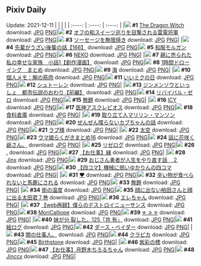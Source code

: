 ## Pixiv Daily
Update: 2021-12-11
|      |      |      |
| :----: | :----: | :----: |
|![](https://pixiv.microyu.workers.dev/c/240x480/img-master/img/2021/12/09/00/00/06/94654871_p0_master1200.jpg) **#1** [The Dragon Witch](https://www.pixiv.net/artworks/94654871) download: [JPG](https://pixiv.microyu.workers.dev/img-original/img/2021/12/09/00/00/06/94654871_p0.jpg) [PNG](https://pixiv.microyu.workers.dev/img-original/img/2021/12/09/00/00/06/94654871_p0.png)|![](https://pixiv.microyu.workers.dev/c/240x480/img-master/img/2021/12/09/00/00/06/94654869_p0_master1200.jpg) **#2** [オフの和スイーツ巡りを目撃される雷電将軍](https://www.pixiv.net/artworks/94654869) download: [JPG](https://pixiv.microyu.workers.dev/img-original/img/2021/12/09/00/00/06/94654869_p0.jpg) [PNG](https://pixiv.microyu.workers.dev/img-original/img/2021/12/09/00/00/06/94654869_p0.png)|![](https://pixiv.microyu.workers.dev/c/240x480/img-master/img/2021/12/09/07/30/01/94660003_p0_master1200.jpg) **#3** [ソーセージを無限焼き](https://www.pixiv.net/artworks/94660003) download: [JPG](https://pixiv.microyu.workers.dev/img-original/img/2021/12/09/07/30/01/94660003_p0.jpg) [PNG](https://pixiv.microyu.workers.dev/img-original/img/2021/12/09/07/30/01/94660003_p0.png)|
|![](https://pixiv.microyu.workers.dev/c/240x480/img-master/img/2021/12/10/19/00/04/94687274_p0_master1200.jpg) **#4** [先輩がうざい後輩の話【166】](https://www.pixiv.net/artworks/94687274) download: [JPG](https://pixiv.microyu.workers.dev/img-original/img/2021/12/10/19/00/04/94687274_p0.jpg) [PNG](https://pixiv.microyu.workers.dev/img-original/img/2021/12/10/19/00/04/94687274_p0.png)|![](https://pixiv.microyu.workers.dev/c/240x480/img-master/img/2021/12/09/00/00/07/94654877_p0_master1200.jpg) **#5** [和服モルガン](https://www.pixiv.net/artworks/94654877) download: [JPG](https://pixiv.microyu.workers.dev/img-original/img/2021/12/09/00/00/07/94654877_p0.jpg) [PNG](https://pixiv.microyu.workers.dev/img-original/img/2021/12/09/00/00/07/94654877_p0.png)|![](https://pixiv.microyu.workers.dev/c/240x480/img-master/img/2021/12/10/07/30/02/94679570_p0_master1200.jpg) **#6** [NEKO](https://www.pixiv.net/artworks/94679570) download: [JPG](https://pixiv.microyu.workers.dev/img-original/img/2021/12/10/07/30/02/94679570_p0.jpg) [PNG](https://pixiv.microyu.workers.dev/img-original/img/2021/12/10/07/30/02/94679570_p0.png)|
|![](https://pixiv.microyu.workers.dev/c/240x480/img-master/img/2021/12/10/00/02/41/94674656_p0_master1200.jpg) **#7** [親に売られた私の幸せな家族　小話1【創作漫画】](https://www.pixiv.net/artworks/94674656) download: [JPG](https://pixiv.microyu.workers.dev/img-original/img/2021/12/10/00/02/41/94674656_p0.jpg) [PNG](https://pixiv.microyu.workers.dev/img-original/img/2021/12/10/00/02/41/94674656_p0.png)|![](https://pixiv.microyu.workers.dev/c/240x480/img-master/img/2021/12/09/00/34/25/94655957_p0_master1200.jpg) **#8** [1時間ドローイング　まとめ](https://www.pixiv.net/artworks/94655957) download: [JPG](https://pixiv.microyu.workers.dev/img-original/img/2021/12/09/00/34/25/94655957_p0.jpg) [PNG](https://pixiv.microyu.workers.dev/img-original/img/2021/12/09/00/34/25/94655957_p0.png)|![](https://pixiv.microyu.workers.dev/c/240x480/img-master/img/2021/12/09/00/00/01/94654832_p0_master1200.jpg) **#9** [海](https://www.pixiv.net/artworks/94654832) download: [JPG](https://pixiv.microyu.workers.dev/img-original/img/2021/12/09/00/00/01/94654832_p0.jpg) [PNG](https://pixiv.microyu.workers.dev/img-original/img/2021/12/09/00/00/01/94654832_p0.png)|
|![](https://pixiv.microyu.workers.dev/c/240x480/img-master/img/2021/12/09/09/00/00/94660698_p0_master1200.jpg) **#10** [個人メモ：腕の筋肉](https://www.pixiv.net/artworks/94660698) download: [JPG](https://pixiv.microyu.workers.dev/img-original/img/2021/12/09/09/00/00/94660698_p0.jpg) [PNG](https://pixiv.microyu.workers.dev/img-original/img/2021/12/09/09/00/00/94660698_p0.png)|![](https://pixiv.microyu.workers.dev/c/240x480/img-master/img/2021/12/09/00/07/55/94655251_p0_master1200.jpg) **#11** [いいミクの日](https://www.pixiv.net/artworks/94655251) download: [JPG](https://pixiv.microyu.workers.dev/img-original/img/2021/12/09/00/07/55/94655251_p0.jpg) [PNG](https://pixiv.microyu.workers.dev/img-original/img/2021/12/09/00/07/55/94655251_p0.png)|![](https://pixiv.microyu.workers.dev/c/240x480/img-master/img/2021/12/09/21/11/37/94670124_p0_master1200.jpg) **#12** [シュトーレン](https://www.pixiv.net/artworks/94670124) download: [JPG](https://pixiv.microyu.workers.dev/img-original/img/2021/12/09/21/11/37/94670124_p0.jpg) [PNG](https://pixiv.microyu.workers.dev/img-original/img/2021/12/09/21/11/37/94670124_p0.png)|
|![](https://pixiv.microyu.workers.dev/c/240x480/img-master/img/2021/12/10/19/00/11/94687291_p0_master1200.jpg) **#13** [ジンメンソウといっしょ　都市伝説のおわり【前編】](https://www.pixiv.net/artworks/94687291) download: [JPG](https://pixiv.microyu.workers.dev/img-original/img/2021/12/10/19/00/11/94687291_p0.jpg) [PNG](https://pixiv.microyu.workers.dev/img-original/img/2021/12/10/19/00/11/94687291_p0.png)|![](https://pixiv.microyu.workers.dev/c/240x480/img-master/img/2021/12/09/00/00/07/94654881_p0_master1200.jpg) **#14** [リバイバル・ゼロ](https://www.pixiv.net/artworks/94654881) download: [JPG](https://pixiv.microyu.workers.dev/img-original/img/2021/12/09/00/00/07/94654881_p0.jpg) [PNG](https://pixiv.microyu.workers.dev/img-original/img/2021/12/09/00/00/07/94654881_p0.png)|![](https://pixiv.microyu.workers.dev/c/240x480/img-master/img/2021/12/09/11/30/35/94661938_p0_master1200.jpg) **#15** [無題](https://www.pixiv.net/artworks/94661938) download: [JPG](https://pixiv.microyu.workers.dev/img-original/img/2021/12/09/11/30/35/94661938_p0.jpg) [PNG](https://pixiv.microyu.workers.dev/img-original/img/2021/12/09/11/30/35/94661938_p0.png)|
|![](https://pixiv.microyu.workers.dev/c/240x480/img-master/img/2021/12/09/00/06/19/94655195_p0_master1200.jpg) **#16** [ICY](https://www.pixiv.net/artworks/94655195) download: [JPG](https://pixiv.microyu.workers.dev/img-original/img/2021/12/09/00/06/19/94655195_p0.jpg) [PNG](https://pixiv.microyu.workers.dev/img-original/img/2021/12/09/00/06/19/94655195_p0.png)|![](https://pixiv.microyu.workers.dev/c/240x480/img-master/img/2021/12/10/20/21/26/94688934_p0_master1200.jpg) **#17** [医神アスクレピオス](https://www.pixiv.net/artworks/94688934) download: [JPG](https://pixiv.microyu.workers.dev/img-original/img/2021/12/10/20/21/26/94688934_p0.jpg) [PNG](https://pixiv.microyu.workers.dev/img-original/img/2021/12/10/20/21/26/94688934_p0.png)|![](https://pixiv.microyu.workers.dev/c/240x480/img-master/img/2021/12/10/20/30/00/94689127_p0_master1200.jpg) **#18** [食料倉庫](https://www.pixiv.net/artworks/94689127) download: [JPG](https://pixiv.microyu.workers.dev/img-original/img/2021/12/10/20/30/00/94689127_p0.jpg) [PNG](https://pixiv.microyu.workers.dev/img-original/img/2021/12/10/20/30/00/94689127_p0.png)|
|![](https://pixiv.microyu.workers.dev/c/240x480/img-master/img/2021/12/09/00/04/29/94655126_p0_master1200.jpg) **#19** [取り立て人マリリン・マンソン](https://www.pixiv.net/artworks/94655126) download: [JPG](https://pixiv.microyu.workers.dev/img-original/img/2021/12/09/00/04/29/94655126_p0.jpg) [PNG](https://pixiv.microyu.workers.dev/img-original/img/2021/12/09/00/04/29/94655126_p0.png)|![](https://pixiv.microyu.workers.dev/c/240x480/img-master/img/2021/12/09/20/29/28/94669155_p0_master1200.jpg) **#20** [ぜんぜん喋らないカブちゃんの話](https://www.pixiv.net/artworks/94669155) download: [JPG](https://pixiv.microyu.workers.dev/img-original/img/2021/12/09/20/29/28/94669155_p0.jpg) [PNG](https://pixiv.microyu.workers.dev/img-original/img/2021/12/09/20/29/28/94669155_p0.png)|![](https://pixiv.microyu.workers.dev/c/240x480/img-master/img/2021/12/10/00/30/01/94675362_p0_master1200.jpg) **#21** [ラプ様](https://www.pixiv.net/artworks/94675362) download: [JPG](https://pixiv.microyu.workers.dev/img-original/img/2021/12/10/00/30/01/94675362_p0.jpg) [PNG](https://pixiv.microyu.workers.dev/img-original/img/2021/12/10/00/30/01/94675362_p0.png)|
|![](https://pixiv.microyu.workers.dev/c/240x480/img-master/img/2021/12/09/18/22/06/94666798_p0_master1200.jpg) **#22** [太空](https://www.pixiv.net/artworks/94666798) download: [JPG](https://pixiv.microyu.workers.dev/img-original/img/2021/12/09/18/22/06/94666798_p0.jpg) [PNG](https://pixiv.microyu.workers.dev/img-original/img/2021/12/09/18/22/06/94666798_p0.png)|![](https://pixiv.microyu.workers.dev/c/240x480/img-master/img/2021/12/10/20/12/10/94688752_p0_master1200.jpg) **#23** [ウマ娘らくがきまとめ16](https://www.pixiv.net/artworks/94688752) download: [JPG](https://pixiv.microyu.workers.dev/img-original/img/2021/12/10/20/12/10/94688752_p0.jpg) [PNG](https://pixiv.microyu.workers.dev/img-original/img/2021/12/10/20/12/10/94688752_p0.png)|![](https://pixiv.microyu.workers.dev/c/240x480/img-master/img/2021/12/09/19/55/52/94668438_p0_master1200.jpg) **#24** [話に花咲く爺さん。](https://www.pixiv.net/artworks/94668438) download: [JPG](https://pixiv.microyu.workers.dev/img-original/img/2021/12/09/19/55/52/94668438_p0.jpg) [PNG](https://pixiv.microyu.workers.dev/img-original/img/2021/12/09/19/55/52/94668438_p0.png)|
|![](https://pixiv.microyu.workers.dev/c/240x480/img-master/img/2021/12/10/10/41/52/94681090_p0_master1200.jpg) **#25** [リゼログ](https://www.pixiv.net/artworks/94681090) download: [JPG](https://pixiv.microyu.workers.dev/img-original/img/2021/12/10/10/41/52/94681090_p0.jpg) [PNG](https://pixiv.microyu.workers.dev/img-original/img/2021/12/10/10/41/52/94681090_p0.png)|![](https://pixiv.microyu.workers.dev/c/240x480/img-master/img/2021/12/10/00/01/22/94674597_p0_master1200.jpg) **#26** [.](https://www.pixiv.net/artworks/94674597) download: [JPG](https://pixiv.microyu.workers.dev/img-original/img/2021/12/10/00/01/22/94674597_p0.jpg) [PNG](https://pixiv.microyu.workers.dev/img-original/img/2021/12/10/00/01/22/94674597_p0.png)|![](https://pixiv.microyu.workers.dev/c/240x480/img-master/img/2021/12/09/21/04/48/94669970_p0_master1200.jpg) **#27** [【お仕事】縁](https://www.pixiv.net/artworks/94669970) download: [JPG](https://pixiv.microyu.workers.dev/img-original/img/2021/12/09/21/04/48/94669970_p0.jpg) [PNG](https://pixiv.microyu.workers.dev/img-original/img/2021/12/09/21/04/48/94669970_p0.png)|
|![](https://pixiv.microyu.workers.dev/c/240x480/img-master/img/2021/12/09/00/06/39/94655207_p0_master1200.jpg) **#28** [Jinx](https://www.pixiv.net/artworks/94655207) download: [JPG](https://pixiv.microyu.workers.dev/img-original/img/2021/12/09/00/06/39/94655207_p0.jpg) [PNG](https://pixiv.microyu.workers.dev/img-original/img/2021/12/09/00/06/39/94655207_p0.png)|![](https://pixiv.microyu.workers.dev/c/240x480/img-master/img/2021/12/09/18/05/25/94666514_p0_master1200.jpg) **#29** [おじさん勇者が人生をやり直す話　２](https://www.pixiv.net/artworks/94666514) download: [JPG](https://pixiv.microyu.workers.dev/img-original/img/2021/12/09/18/05/25/94666514_p0.jpg) [PNG](https://pixiv.microyu.workers.dev/img-original/img/2021/12/09/18/05/25/94666514_p0.png)|![](https://pixiv.microyu.workers.dev/c/240x480/img-master/img/2021/12/09/19/07/04/94667526_p0_master1200.jpg) **#30** [【四コマ】機械に弱いゆかりんの四コマ](https://www.pixiv.net/artworks/94667526) download: [JPG](https://pixiv.microyu.workers.dev/img-original/img/2021/12/09/19/07/04/94667526_p0.jpg) [PNG](https://pixiv.microyu.workers.dev/img-original/img/2021/12/09/19/07/04/94667526_p0.png)|
|![](https://pixiv.microyu.workers.dev/c/240x480/img-master/img/2021/12/09/00/00/05/94654861_p0_master1200.jpg) **#31** [❤](https://www.pixiv.net/artworks/94654861) download: [JPG](https://pixiv.microyu.workers.dev/img-original/img/2021/12/09/00/00/05/94654861_p0.jpg) [PNG](https://pixiv.microyu.workers.dev/img-original/img/2021/12/09/00/00/05/94654861_p0.png)|![](https://pixiv.microyu.workers.dev/c/240x480/img-master/img/2021/12/09/00/11/32/94655357_p0_master1200.jpg) **#32** [辛い物が食べられないと馬鹿にされる](https://www.pixiv.net/artworks/94655357) download: [JPG](https://pixiv.microyu.workers.dev/img-original/img/2021/12/09/00/11/32/94655357_p0.jpg) [PNG](https://pixiv.microyu.workers.dev/img-original/img/2021/12/09/00/11/32/94655357_p0.png)|![](https://pixiv.microyu.workers.dev/c/240x480/img-master/img/2021/12/09/20/18/19/94668938_p0_master1200.jpg) **#33** [無題](https://www.pixiv.net/artworks/94668938) download: [JPG](https://pixiv.microyu.workers.dev/img-original/img/2021/12/09/20/18/19/94668938_p0.jpg) [PNG](https://pixiv.microyu.workers.dev/img-original/img/2021/12/09/20/18/19/94668938_p0.png)|
|![](https://pixiv.microyu.workers.dev/c/240x480/img-master/img/2021/12/10/14/53/13/94683748_p0_master1200.jpg) **#34** [街の温度](https://www.pixiv.net/artworks/94683748) download: [JPG](https://pixiv.microyu.workers.dev/img-original/img/2021/12/10/14/53/13/94683748_p0.jpg) [PNG](https://pixiv.microyu.workers.dev/img-original/img/2021/12/10/14/53/13/94683748_p0.png)|![](https://pixiv.microyu.workers.dev/c/240x480/img-master/img/2021/12/09/17/40/32/94666090_p0_master1200.jpg) **#35** [顔に出ない柏田さんと顔に出る太田君７巻](https://www.pixiv.net/artworks/94666090) download: [JPG](https://pixiv.microyu.workers.dev/img-original/img/2021/12/09/17/40/32/94666090_p0.jpg) [PNG](https://pixiv.microyu.workers.dev/img-original/img/2021/12/09/17/40/32/94666090_p0.png)|![](https://pixiv.microyu.workers.dev/c/240x480/img-master/img/2021/12/09/21/22/47/94670382_p0_master1200.jpg) **#36** [エレちゃん](https://www.pixiv.net/artworks/94670382) download: [JPG](https://pixiv.microyu.workers.dev/img-original/img/2021/12/09/21/22/47/94670382_p0.jpg) [PNG](https://pixiv.microyu.workers.dev/img-original/img/2021/12/09/21/22/47/94670382_p0.png)|
|![](https://pixiv.microyu.workers.dev/c/240x480/img-master/img/2021/12/10/18/00/23/94686144_p0_master1200.jpg) **#37** [【web再録】僕らのデストロイニューサンス](https://www.pixiv.net/artworks/94686144) download: [JPG](https://pixiv.microyu.workers.dev/img-original/img/2021/12/10/18/00/23/94686144_p0.jpg) [PNG](https://pixiv.microyu.workers.dev/img-original/img/2021/12/10/18/00/23/94686144_p0.png)|![](https://pixiv.microyu.workers.dev/c/240x480/img-master/img/2021/12/10/15/12/34/94679063_p0_master1200.jpg) **#38** [MoriCalliope](https://www.pixiv.net/artworks/94679063) download: [JPG](https://pixiv.microyu.workers.dev/img-original/img/2021/12/10/15/12/34/94679063_p0.jpg) [PNG](https://pixiv.microyu.workers.dev/img-original/img/2021/12/10/15/12/34/94679063_p0.png)|![](https://pixiv.microyu.workers.dev/c/240x480/img-master/img/2021/12/10/00/15/01/94675017_p0_master1200.jpg) **#39** [✯ ✰ ✮](https://www.pixiv.net/artworks/94675017) download: [JPG](https://pixiv.microyu.workers.dev/img-original/img/2021/12/10/00/15/01/94675017_p0.jpg) [PNG](https://pixiv.microyu.workers.dev/img-original/img/2021/12/10/00/15/01/94675017_p0.png)|
|![](https://pixiv.microyu.workers.dev/c/240x480/img-master/img/2021/12/09/22/30/00/94672058_p0_master1200.jpg) **#40** [妹が分 裂した。125「共 有」](https://www.pixiv.net/artworks/94672058) download: [JPG](https://pixiv.microyu.workers.dev/img-original/img/2021/12/09/22/30/00/94672058_p0.jpg) [PNG](https://pixiv.microyu.workers.dev/img-original/img/2021/12/09/22/30/00/94672058_p0.png)|![](https://pixiv.microyu.workers.dev/c/240x480/img-master/img/2021/12/09/00/10/08/94655310_p0_master1200.jpg) **#41** [絵ログ](https://www.pixiv.net/artworks/94655310) download: [JPG](https://pixiv.microyu.workers.dev/img-original/img/2021/12/09/00/10/08/94655310_p0.jpg) [PNG](https://pixiv.microyu.workers.dev/img-original/img/2021/12/09/00/10/08/94655310_p0.png)|![](https://pixiv.microyu.workers.dev/c/240x480/img-master/img/2021/12/10/00/06/34/94674772_p0_master1200.jpg) **#42** [ダース・ベイダー](https://www.pixiv.net/artworks/94674772) download: [JPG](https://pixiv.microyu.workers.dev/img-original/img/2021/12/10/00/06/34/94674772_p0.jpg) [PNG](https://pixiv.microyu.workers.dev/img-original/img/2021/12/10/00/06/34/94674772_p0.png)|
|![](https://pixiv.microyu.workers.dev/c/240x480/img-master/img/2021/12/10/10/26/44/94680644_p0_master1200.jpg) **#43** [闇の仕事人。](https://www.pixiv.net/artworks/94680644) download: [JPG](https://pixiv.microyu.workers.dev/img-original/img/2021/12/10/10/26/44/94680644_p0.jpg) [PNG](https://pixiv.microyu.workers.dev/img-original/img/2021/12/10/10/26/44/94680644_p0.png)|![](https://pixiv.microyu.workers.dev/c/240x480/img-master/img/2021/12/09/00/10/59/94655339_p0_master1200.jpg) **#44** [クラピカ](https://www.pixiv.net/artworks/94655339) download: [JPG](https://pixiv.microyu.workers.dev/img-original/img/2021/12/09/00/10/59/94655339_p0.jpg) [PNG](https://pixiv.microyu.workers.dev/img-original/img/2021/12/09/00/10/59/94655339_p0.png)|![](https://pixiv.microyu.workers.dev/c/240x480/img-master/img/2021/12/10/00/00/13/94674520_p0_master1200.jpg) **#45** [Birthstone](https://www.pixiv.net/artworks/94674520) download: [JPG](https://pixiv.microyu.workers.dev/img-original/img/2021/12/10/00/00/13/94674520_p0.jpg) [PNG](https://pixiv.microyu.workers.dev/img-original/img/2021/12/10/00/00/13/94674520_p0.png)|
|![](https://pixiv.microyu.workers.dev/c/240x480/img-master/img/2021/12/10/00/00/04/94674457_p0_master1200.jpg) **#46** [紫彩の標](https://www.pixiv.net/artworks/94674457) download: [JPG](https://pixiv.microyu.workers.dev/img-original/img/2021/12/10/00/00/04/94674457_p0.jpg) [PNG](https://pixiv.microyu.workers.dev/img-original/img/2021/12/10/00/00/04/94674457_p0.png)|![](https://pixiv.microyu.workers.dev/c/240x480/img-master/img/2021/12/09/21/14/17/94670191_p0_master1200.jpg) **#47** [【お仕事】月野木ちろるちゃん](https://www.pixiv.net/artworks/94670191) download: [JPG](https://pixiv.microyu.workers.dev/img-original/img/2021/12/09/21/14/17/94670191_p0.jpg) [PNG](https://pixiv.microyu.workers.dev/img-original/img/2021/12/09/21/14/17/94670191_p0.png)|![](https://pixiv.microyu.workers.dev/c/240x480/img-master/img/2021/12/10/01/59/04/94676919_p0_master1200.jpg) **#48** [Jinccx](https://www.pixiv.net/artworks/94676919) download: [JPG](https://pixiv.microyu.workers.dev/img-original/img/2021/12/10/01/59/04/94676919_p0.jpg) [PNG](https://pixiv.microyu.workers.dev/img-original/img/2021/12/10/01/59/04/94676919_p0.png)|
